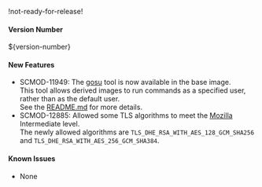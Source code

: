 !not-ready-for-release!

#### Version Number
${version-number}

#### New Features
- SCMOD-11949: The [gosu](https://github.com/tianon/gosu/) tool is now available in the base image.  
  This tool allows derived images to run commands as a specified user, rather than as the default user.  
  See the [README.md](https://github.com/CAFapi/opensuse-java8-images/blob/develop/README.md) for more details.
- SCMOD-12885: Allowed some TLS algorithms to meet the [Mozilla](https://wiki.mozilla.org/Security/Server_Side_TLS) Intermediate level.  
  The newly allowed algorithms are `TLS_DHE_RSA_WITH_AES_128_GCM_SHA256` and `TLS_DHE_RSA_WITH_AES_256_GCM_SHA384`.

#### Known Issues
- None
